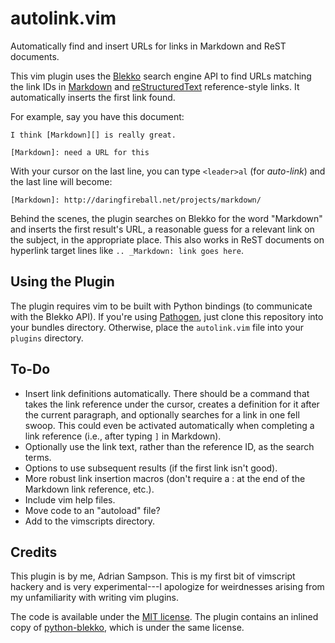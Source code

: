 autolink.vim
============

Automatically find and insert URLs for links in Markdown and ReST documents.

This vim plugin uses the [Blekko][] search engine API to find URLs matching the
link IDs in [Markdown][] and [reStructuredText][] reference-style links. It
automatically inserts the first link found.

For example, say you have this document:

    I think [Markdown][] is really great.

    [Markdown]: need a URL for this

With your cursor on the last line, you can type ``<leader>al`` (for
*auto-link*) and the last line will become:

    [Markdown]: http://daringfireball.net/projects/markdown/

Behind the scenes, the plugin searches on Blekko for the word "Markdown" and
inserts the first result's URL, a reasonable guess for a relevant link on the
subject, in the appropriate place. This also works in ReST documents on
hyperlink target lines like `.. _Markdown: link goes here`.

[Blekko]: http://blekko.com/
[Markdown]: http://daringfireball.net/projects/markdown/
[reStructuredText]: http://docutils.sourceforge.net/rst.html

Using the Plugin
----------------

The plugin requires vim to be built with Python bindings (to communicate with
the Blekko API). If you're using [Pathogen][], just clone this repository into
your bundles directory. Otherwise, place the `autolink.vim` file into your
`plugins` directory.

[Pathogen]: https://github.com/tpope/vim-pathogen

To-Do
-----

* Insert link definitions automatically. There should be a command that takes
  the link reference under the cursor, creates a definition for it after the
  current paragraph, and optionally searches for a link in one fell swoop. This
  could even be activated automatically when completing a link reference (i.e.,
  after typing `]` in Markdown).
* Optionally use the link text, rather than the reference ID, as the search
  terms.
* Options to use subsequent results (if the first link isn't good).
* More robust link insertion macros (don't require a : at the end of the
  Markdown link reference, etc.).
* Include vim help files.
* Move code to an "autoload" file?
* Add to the vimscripts directory.

Credits
-------

This plugin is by me, Adrian Sampson. This is my first bit of vimscript hackery
and is very experimental---I apologize for weirdnesses arising from my
unfamiliarity with writing vim plugins.

The code is available under the [MIT license][]. The plugin contains an inlined
copy of [python-blekko][], which is under the same license.

[MIT license]: http://www.opensource.org/licenses/MIT
[python-blekko]: https://github.com/sampsyo/python-blekko 
